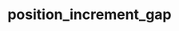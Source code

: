 ---
layout: default
title: position_increment_gap
parent: Mapping parameters
grand_parent: Mapping and field types
nav_order: 105
has_children: false
has_toc: false
---